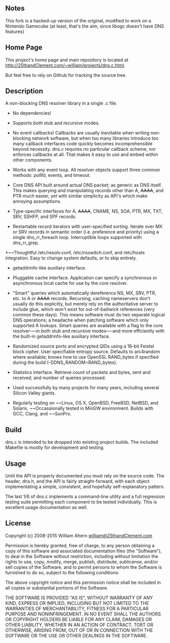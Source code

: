 ## Notes
This fork is a hacked-up version of the original, modified to work on a Nintendo Gamecube (at least, that's the aim, since libogc doesn't have DNS features)

## Home Page

This project's home page and main repository is located at
http://25thandClement.com/~william/projects/dns.c.html.

But feel free to rely on Github for tracking the source tree.

## Description

A non-blocking DNS resolver library in a single .c file.

* No dependencies!

* Supports _both_ stub and recursive modes.

* No event callbacks! Callbacks are usually inevitable when writing
  non-blocking network software, but when too many libraries introduce too
  many callback interfaces code quickly becomes incomprehensible beyond
  necessity. dns.c requires no particular callback scheme, nor enforces
  callbacks at all. That makes it easy to use and embed within other
  components.

* Works with any event loop. All resolver objects support three common
  methods: pollfd, events, and timeout.

* Core DNS API built around actual DNS packet; as generic as DNS itself.
  This makes querying and manipulating records other than A, ~~AAAA~~, and PTR
  much easier, yet with similar simplicity as API's which make annoying
  assumptions.

* Type-specific interfaces for A, ~~AAAA~~, CNAME, NS, SOA, PTR, MX, TXT, SRV,
  SSHFP, and SPF records.

* Restartable record iterators with user-specified sorting. Iterate over MX
  or SRV records in semantic order (i.e. preference and priority) using a
  single dns_rr_foreach loop. Interruptible loops supported with
  dns_rr_grep.

*~~Thoughtful /etc/resolv.conf, /etc/nsswitch.conf, and /etc/hosts
 integration. Easy to change system defaults, or to skip entirely.

* getaddrinfo-like auxiliary interface.

* Pluggable cache interface. Application can specify a synchronous or
  asynchronous local cache for use by the core resolver.

* "Smart" queries which automatically dereference NS, MX, SRV, PTR, etc. to
  A or ~~AAAA~~ records. Recursing, caching nameservers don't usually do this
  explicitly, but merely rely on the authoritative server to include glue,
  which won't exist for out-of-bailiwick references (very common these
  days). This means software must do two separate logical DNS operations; a
  headache when patching software which only supported A lookups. Smart
  queries are available with a flag to the core resolver-—in both stub and
  recursive modes—-and more efficiently with the built-in getaddrinfo-like
  auxiliary interface.

* Randomized source ports and encrypted QIDs using a 16-bit Feistel block
  cipher. User specifiable entropy source. Defaults to arc4random where
  available; knows how to use OpenSSL RAND_bytes if specified during the
  build (-DDNS_RANDOM=RAND_bytes).

* Statistics interface. Retrieve count of packets and bytes, sent and
  received; and number of queries processed.

* Used successfully by many projects for many years, including several
  Silicon Valley giants.

* Regularly testing on ~~Linux, OS X, OpenBSD, FreeBSD, NetBSD, and Solaris.
  ~~Occassionally tested in MinGW environment. Builds with GCC, Clang, and
  ~~SunPro.

## Build

dns.c is intended to be dropped into existing project builds. The included
Makefile is mostly for development and testing.

## Usage

Until the API is properly documented you must rely on the source code. The
header, dns.h, and the API is fairly straight-forward, with each object
implementating a simple, consistent, and hopefully self-explanatory pattern.

The last 1/6 of dns.c implements a command-line utility and a full regression
testing suite permitting each component to be tested individually. This is
excellent usage documentation as well.

## License

Copyright (c) 2008-2015  William Ahern <william@25thandClement.com>

Permission is hereby granted, free of charge, to any person obtaining a copy
of this software and associated documentation files (the "Software"), to
deal in the Software without restriction, including without limitation the
rights to use, copy, modify, merge, publish, distribute, sublicense, and/or
sell copies of the Software, and to permit persons to whom the Software is
furnished to do so, subject to the following conditions:

The above copyright notice and this permission notice shall be included in
all copies or substantial portions of the Software.

THE SOFTWARE IS PROVIDED "AS IS", WITHOUT WARRANTY OF ANY KIND, EXPRESS OR
IMPLIED, INCLUDING BUT NOT LIMITED TO THE WARRANTIES OF MERCHANTABILITY,
FITNESS FOR A PARTICULAR PURPOSE AND NONINFRINGEMENT. IN NO EVENT SHALL THE
AUTHORS OR COPYRIGHT HOLDERS BE LIABLE FOR ANY CLAIM, DAMAGES OR OTHER
LIABILITY, WHETHER IN AN ACTION OF CONTRACT, TORT OR OTHERWISE, ARISING
FROM, OUT OF OR IN CONNECTION WITH THE SOFTWARE OR THE USE OR OTHER DEALINGS
IN THE SOFTWARE.
